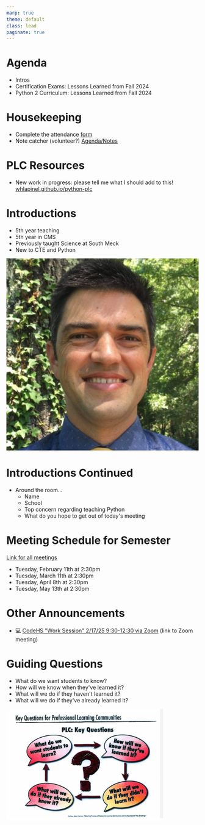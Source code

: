 ```yaml
---
marp: true
theme: default
class: lead
paginate: true
---
```


<!-- headingDivider: 1 -->
<!-- backgroundColor: black -->
<!-- class: invert -->

<!-- header: Link to these slides: [whlapinel/github.io/python-plc/slides/meeting_2_11_25.html](/python-plc/slides/meeting_2_11_25.html)  -->

# Agenda

- Intros
- Certification Exams: Lessons Learned from Fall 2024
- Python 2 Curriculum: Lessons Learned from Fall 2024

# Housekeeping

- Complete the attendance [form](https://343b.edulnk.com/e/xv2a34/3mkWSd?__$u__)
- Note catcher (volunteer?) [Agenda/Notes](https://docs.google.com/document/d/18UQnNfvhjytM9jO4DvP0kYhRWUrYrOxmm3XsgB-n8Yk/edit?usp=sharing)

# PLC Resources

- New work in progress: please tell me what I should add to this!
[whlapinel.github.io/python-plc](https://whlapinel.github.io/python-plc)

# Introductions

- 5th year teaching
- 5th year in CMS
- Previously taught Science at South Meck
- New to CTE and Python

![Will Lapinel bg right 50%](../images/profile.jpg)

# Introductions Continued

- Around the room...
  - Name
  - School
  - Top concern regarding teaching Python
  - What do you hope to get out of today's meeting

# Meeting Schedule for Semester

[Link for all meetings](https://teams.microsoft.com/l/meetup-join/19%3ameeting_NTI3MWI0NjEtZjhkOS00ZGFjLTliZTktMDRkOTBhYTBlMGQ0%40thread.v2/0?context=%7b%22Tid%22%3a%222fb36de5-296a-43c7-b5d2-ae73931f0aa3%22%2c%22Oid%22%3a%22312a802b-6ca1-463f-b125-e25e8d650db9%22%7d)

- Tuesday, February 11th at 2:30pm
- Tuesday, March 11th at 2:30pm
- Tuesday, April 8th at 2:30pm
- Tuesday, May 13th at 2:30pm

# Other Announcements

- 💻 [CodeHS "Work Session" 2/17/25 9:30-12:30 via Zoom](CodeHS.com/CMS-Zoom) (link to Zoom meeting)

# Guiding Questions

- What do we want students to know?
- How will we know when they've learned it?
- What will we do if they haven't learned it?
- What will we do if they've already learned it?

![Questions bg right 100% contain](../images/questions.png)
